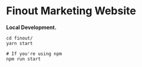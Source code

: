 # Finout Marketing Website

**Local Development.**

```shell
cd finout/
yarn start

# If you're using npm
npm run start
```
